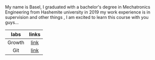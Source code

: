 My name is Basel, I graduated with a bachelor's degree in Mechatronics Engineering from Hashemite university in 2019 my work experience is in supervision and other things , I am excited to learn this course with you guys...


|labs | links |
|:---:  |:--: |
| Growth| [link](https://replit.com/@Bassell/Reading-Notes102d34-1#LAB01.MD) | 
| Git| [link](https://replit.com/@Bassell/Reading-Notes102d34-1#ReadmeSchedule.md) |


